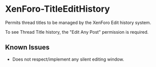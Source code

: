 XenForo-TitleEditHistory
======================

Permits thread titles to be managed by the XenForo Edit history system.

To see Thread Title history, the "Edit Any Post" permission is required.

## Known Issues
- Does not respect/implement any silent editing window.

